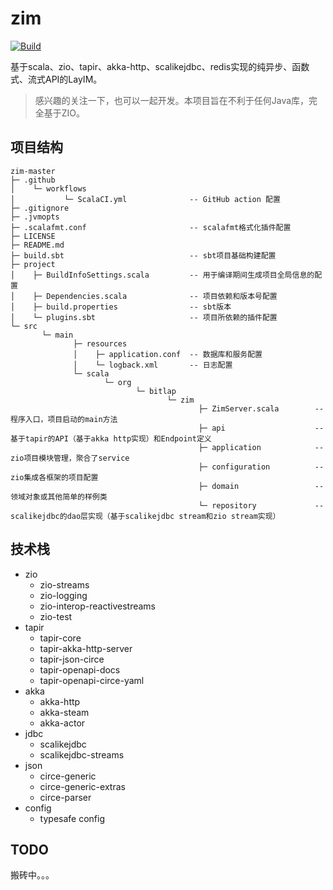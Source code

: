 # zim
[![Build](https://github.com/bitlap/zim/actions/workflows/ScalaCI.yml/badge.svg?branch=master)](https://github.com/bitlap/zim/actions/workflows/ScalaCI.yml)

基于scala、zio、tapir、akka-http、scalikejdbc、redis实现的纯异步、函数式、流式API的LayIM。

> 感兴趣的关注一下，也可以一起开发。本项目旨在不利于任何Java库，完全基于ZIO。

## 项目结构

```
zim-master
├─ .github
│    └─ workflows   
│           └─ ScalaCI.yml              -- GitHub action 配置
├─ .gitignore
├─ .jvmopts
├─ .scalafmt.conf                       -- scalafmt格式化插件配置
├─ LICENSE
├─ README.md
├─ build.sbt                            -- sbt项目基础构建配置
├─ project
│    ├─ BuildInfoSettings.scala         -- 用于编译期间生成项目全局信息的配置
│    ├─ Dependencies.scala              -- 项目依赖和版本号配置
│    ├─ build.properties                -- sbt版本
│    └─ plugins.sbt                     -- 项目所依赖的插件配置
└─ src
       └─ main
              ├─ resources
              │    ├─ application.conf  -- 数据库和服务配置
              │    └─ logback.xml       -- 日志配置
              └─ scala
                     └─ org
                            └─ bitlap
                                   └─ zim
                                          ├─ ZimServer.scala        -- 程序入口，项目启动的main方法
                                          ├─ api                    -- 基于tapir的API（基于akka http实现）和Endpoint定义
                                          ├─ application            -- zio项目模块管理，聚合了service
                                          ├─ configuration          -- zio集成各框架的项目配置
                                          ├─ domain                 -- 领域对象或其他简单的样例类
                                          └─ repository             -- scalikejdbc的dao层实现（基于scalikejdbc stream和zio stream实现）
```

## 技术栈

- zio
  - zio-streams
  - zio-logging
  - zio-interop-reactivestreams
  - zio-test
- tapir
  - tapir-core
  - tapir-akka-http-server
  - tapir-json-circe
  - tapir-openapi-docs
  - tapir-openapi-circe-yaml
- akka
  - akka-http
  - akka-steam
  - akka-actor
- jdbc
  - scalikejdbc 
  - scalikejdbc-streams
- json 
  - circe-generic
  - circe-generic-extras
  - circe-parser
- config
  - typesafe config 

## TODO

搬砖中。。。